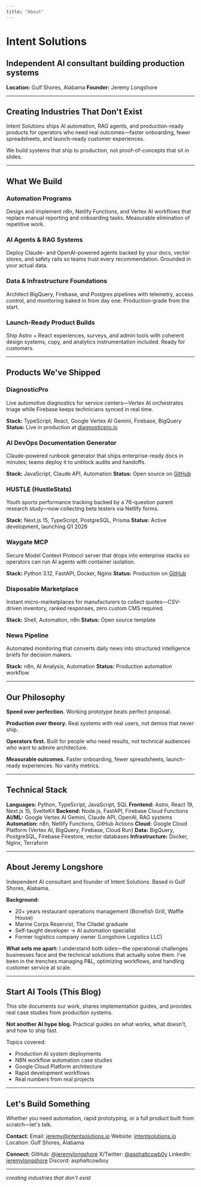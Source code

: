 ```yaml
---
title: "About"
---
```


# Intent Solutions

## Independent AI consultant building production systems

**Location:** Gulf Shores, Alabama
**Founder:** Jeremy Longshore

---

## Creating Industries That Don't Exist

Intent Solutions ships AI automation, RAG agents, and production-ready products for operators who need real outcomes—faster onboarding, fewer spreadsheets, and launch-ready customer experiences.

We build systems that ship to production, not proof-of-concepts that sit in slides.

---

## What We Build

### Automation Programs
Design and implement n8n, Netlify Functions, and Vertex AI workflows that replace manual reporting and onboarding tasks. Measurable elimination of repetitive work.

### AI Agents & RAG Systems
Deploy Claude- and OpenAI-powered agents backed by your docs, vector stores, and safety rails so teams trust every recommendation. Grounded in your actual data.

### Data & Infrastructure Foundations
Architect BigQuery, Firebase, and Postgres pipelines with telemetry, access control, and monitoring baked in from day one. Production-grade from the start.

### Launch-Ready Product Builds
Ship Astro + React experiences, surveys, and admin tools with coherent design systems, copy, and analytics instrumentation included. Ready for customers.

---

## Products We've Shipped

### DiagnosticPro
Live automotive diagnostics for service centers—Vertex AI orchestrates triage while Firebase keeps technicians synced in real time.

**Stack:** TypeScript, React, Google Vertex AI Gemini, Firebase, BigQuery
**Status:** Live in production at [diagnosticpro.io](https://diagnosticpro.io)

### AI DevOps Documentation Generator
Claude-powered runbook generator that ships enterprise-ready docs in minutes; teams deploy it to unblock audits and handoffs.

**Stack:** JavaScript, Claude API, Automation
**Status:** Open source on [GitHub](https://github.com/jeremylongshore/ai-devops-intent-solutions)

### HUSTLE (HustleStats)
Youth sports performance tracking backed by a 76-question parent research study—now collecting beta testers via Netlify forms.

**Stack:** Next.js 15, TypeScript, PostgreSQL, Prisma
**Status:** Active development, launching Q1 2026

### Waygate MCP
Secure Model Context Protocol server that drops into enterprise stacks so operators can run AI agents with container isolation.

**Stack:** Python 3.12, FastAPI, Docker, Nginx
**Status:** Production on [GitHub](https://github.com/jeremylongshore/waygate-mcp)

### Disposable Marketplace
Instant micro-marketplaces for manufacturers to collect quotes—CSV-driven inventory, ranked responses, zero custom CMS required.

**Stack:** Shell, Automation, n8n
**Status:** Open source template

### News Pipeline
Automated monitoring that converts daily news into structured intelligence briefs for decision makers.

**Stack:** n8n, AI Analysis, Automation
**Status:** Production automation workflow

---

## Our Philosophy

**Speed over perfection.** Working prototype beats perfect proposal.

**Production over theory.** Real systems with real users, not demos that never ship.

**Operators first.** Built for people who need results, not technical audiences who want to admire architecture.

**Measurable outcomes.** Faster onboarding, fewer spreadsheets, launch-ready experiences. No vanity metrics.

---

## Technical Stack

**Languages:** Python, TypeScript, JavaScript, SQL
**Frontend:** Astro, React 19, Next.js 15, SvelteKit
**Backend:** Node.js, FastAPI, Firebase Cloud Functions
**AI/ML:** Google Vertex AI Gemini, Claude API, OpenAI, RAG systems
**Automation:** n8n, Netlify Functions, GitHub Actions
**Cloud:** Google Cloud Platform (Vertex AI, BigQuery, Firebase, Cloud Run)
**Data:** BigQuery, PostgreSQL, Firebase Firestore, vector databases
**Infrastructure:** Docker, Nginx, Terraform

---

## About Jeremy Longshore

Independent AI consultant and founder of Intent Solutions. Based in Gulf Shores, Alabama.

**Background:**
- 20+ years restaurant operations management (Bonefish Grill, Waffle House)
- Marine Corps Reservist, The Citadel graduate
- Self-taught developer → AI automation specialist
- Former logistics company owner (Longshore Logistics LLC)

**What sets me apart:** I understand both sides—the operational challenges businesses face and the technical solutions that actually solve them. I've been in the trenches managing P&L, optimizing workflows, and handling customer service at scale.

---

## Start AI Tools (This Blog)

This site documents our work, shares implementation guides, and provides real case studies from production systems.

**Not another AI hype blog.** Practical guides on what works, what doesn't, and how to ship fast.

Topics covered:
- Production AI system deployments
- N8N workflow automation case studies
- Google Cloud Platform architecture
- Rapid development workflows
- Real numbers from real projects

---

## Let's Build Something

Whether you need automation, rapid prototyping, or a full product built from scratch—let's talk.

**Contact:**
Email: [jeremy@intentsolutions.io](mailto:jeremy@intentsolutions.io)
Website: [intentsolutions.io](https://intentsolutions.io)
Location: Gulf Shores, Alabama

**Connect:**
GitHub: [@jeremylongshore](https://github.com/jeremylongshore)
X/Twitter: [@asphaltcowb0y](https://x.com/asphaltcowb0y)
LinkedIn: [jeremylongshore](https://linkedin.com/in/jeremylongshore)
Discord: asphaltcowboy

---

*creating industries that don't exist*
